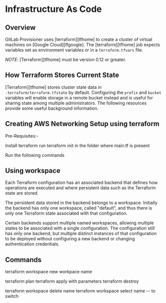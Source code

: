 # Infrastructure As Code

## Overview

GitLab Provisioner uses [terraform][tfhome] to create a cluster of virtual
machines on [Google Cloud][tfgoogle]. The [terraform][tfhome] job expects
variables set as environment variables or in a `terraform.tfvars` file.

*NOTE*: [Terraform][tfhome] must be version 0.12 or greater.

## How Terraform Stores Current State

[Terraform][tfhome] stores cluster state data in
`.terraform/terraform.tfstate` by default. Configuring the `prefix` and
`bucket` variables will enable storage in a remote bucket instead and is
useful for sharing state among multiple administrators. The following
resources provide some useful background information.

## Creating AWS Networking Setup using terraform

Pre-Requisites:-

Install terraform
run terraform init in the folder where main.tf is present

Run the following commands 

## Using workspace
Each Terraform configuration has an associated backend that defines how operations are executed and where persistent data such as the Terraform state are stored.

The persistent data stored in the backend belongs to a workspace. Initially the backend has only one workspace, called "default", and thus there is only one Terraform state associated with that configuration.

Certain backends support multiple named workspaces, allowing multiple states to be associated with a single configuration. The configuration still has only one backend, but multiple distinct instances of that configuration to be deployed without configuring a new backend or changing authentication credentials.

## Commands
terraform workspace new workpace name

terraform plan
terraform apply with parameters
terraform destroy

terraform workspace delete name
terraform workspace select name -- to switch








